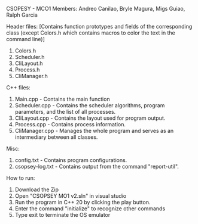 CSOPESY - MCO1
Members: Andreo Canilao, Bryle Magura, Migs Guiao, Ralph Garcia

Header files: [Contains function prototypes and fields of the corresponding class (except Colors.h which contains macros to color the text in the command line)]
1) Colors.h
2) Scheduler.h
3) CliLayout.h
4) Process.h
5) CliManager.h

C++ files:
1) Main.cpp - Contains the main function
2) Scheduler.cpp - Contains the scheduler algorithms, program parameters, and the list of all processes.
3) CliLayout.cpp - Contains the layout used for program output.
4) Process.cpp - Contains process information.
5) CliManager.cpp - Manages the whole program and serves as an intermediary between all classes.

Misc:
1) config.txt - Contains program configurations.
2) csopsey-log.txt - Contains output from the command "report-util".

How to run:
1) Download the Zip
2) Open "CSOPSEY MO1 v2.sln" in visual studio
3) Run the program in C++ 20 by clicking the play button.
4) Enter the command "initialize" to recognize other commands
5) Type exit to terminate the OS emulator
